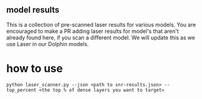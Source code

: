 ## model results
This is a collection of pre-scanned laser results for various models. You are encouraged to make a PR adding laser results for model's that aren't already found here, if you scan a different model. We will update this as we use Laser in our Dolphin models.

# how to use
```python laser_scanner.py --json <path to snr-results.json> --top_percent <the top % of dense layers you want to target>```
